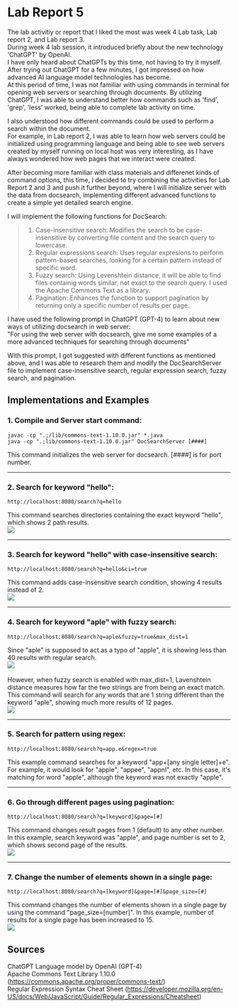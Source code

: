 **Lab Report 5**<br>
=====
The lab activitiy or report that I liked the most was week 4 Lab task, Lab report 2, and Lab report 3. <br>
During week 4 lab session, it introduced briefly about the new technology 'ChatGPT' by OpenAI. <br>
I have only heard about ChatGPTs by this time, not having to try it myself.
After trying out ChatGPT for a few minutes, I got impressed on how advanced AI language model technologies has become.<br> 
At this period of time, I was not familiar with using commands in terminal for opening web servers or searching through documents. By utilizing ChatGPT, I was able to understand better how commands such as 'find', 'grep', 'less' worked, being able to complete lab activity on time.

I also understood how different commands could be used to perform a search within the document.<br>
For example, in Lab report 2, I was able to learn how web servers could be initialized using programming language and being able to see web servers created by myself running on local host was very interesting, as I have always wondered how web pages that we interact were created.

After becoming more familiar with class materials and differenet kinds of command options, this time, I decided to try combining the activities for Lab Report 2 and 3 and push it further beyond, where I will initialize server with the data from docsearch, implementing different advanced functions to create a simple yet detailed search engine.<br>

I will implement the following functions for DocSearch:
>1. Case-insensitive search: Modifies the search to be case-insensitive by converting file content and the search query to lowercase.
>2. Regular expressions search: Uses regular expresions to perform pattern-based searches, looking for a certain pattern instead of specific word.
>3. Fuzzy search: Using Levenshtein distance, it will be able to find files containig words similar, not exact to the search query. I used the Apache Commons Text as a library.
>4. Pagination: Enhances the function to support pagination by returning only a specific number of results per page.

I have used the following prompt in ChatGPT (GPT-4) to learn about new ways of utilizing docsearch in web server:<br>
"For using the web server with docsearch, give me some examples of a more advanced techniques for searching through documents" <br>

With this prompt, I got suggested with different functions as mentioned above, and I was able to research them and modify the DocSearchServer file to implement case-insensitive search, regular expression search, fuzzy search, and pagination.<br>

Implementations and Examples
-------

### **1. Compile and Server start command:**
```
javac -cp ".;/lib/commons-text-1.10.0.jar" *.java
java -cp ".;lib/commons-text-1.10.0.jar" DocSearchServer [####]
```
This command initializes the web server for docsearch. [####] is for port number.
* * *
### **2. Search for keyword "hello":**
```
http://localhost:8080/search?q=hello
```
This command searches directories containing the exact keyword "hello", which shows 2 path results. <br>
![](https://cdn.discordapp.com/attachments/890102969536753746/1087448157295755390/image.png)
* * *
### **3. Search for keyword "hello" with case-insensitive search:**
```
http://localhost:8080/search?q=hello&ci=true
```
This command adds case-insensitive search condition, showing 4 results instead of 2. <br>
![](https://cdn.discordapp.com/attachments/890102969536753746/1087276268623495229/image.png)
* * *

### **4. Search for keyword "aple" with fuzzy search:**
```
http://localhost:8080/search?q=aple&fuzzy=true&max_dist=1
```
Since "aple" is supposed to act as a typo of "apple", it is showing less than 40 results with regular search. <br>
![](https://cdn.discordapp.com/attachments/890102969536753746/1087450106032312380/image.png)<br>
<br>
However, when fuzzy search is enabled with max_dist=1, Lavenshtein distance measures how far the two strings are from being an exact match. <br>
This command will search for any words that are 1 string different than the keyword "aple", showing much more results of 12 pages.<br>
![](https://cdn.discordapp.com/attachments/890102969536753746/1087451211042664508/image.png)<br>
* * *
### **5. Search for pattern using regex:**
```
http://localhost:8080/search?q=app.e&regex=true
```
This example command searches for a keyword "app+[any single letter]+e". For example, it would look for "apple", "appee", "appnl", etc. In this case, it's matching for word "apple", although the keyword was not exactly "apple".
* * *
### **6. Go through different pages using pagination:**
```
http://localhost:8080/search?q=[keyword]&page=[#]
```
This command changes result pages from 1 (default) to any other number. In this example, search keyword was "apple", and page number is set to 2, which shows second page of the results.<br>
![](https://cdn.discordapp.com/attachments/890102969536753746/1087454368804110346/image.png)
* * *

### **7. Change the number of elements shown in a single page:**
```
http://localhost:8080/search?q=[keyword]&page=[#]&page_size=[#]
```
This command changes the number of elements shown in a single page by using the command "page_size=[number]". In this example, number of results for a single page has been increased to 15.<br>
![](https://cdn.discordapp.com/attachments/890102969536753746/1087456540279189544/image.png)

**Sources**
--------
ChatGPT Language model by OpenAI (GPT-4)<br>
Apache Commons Text Library 1.10.0 (https://commons.apache.org/proper/commons-text/)<br>
Regular Expression Syntax Cheat Sheet (https://developer.mozilla.org/en-US/docs/Web/JavaScript/Guide/Regular_Expressions/Cheatsheet)<br>
